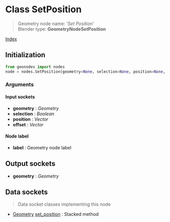 
# Class SetPosition

> Geometry node name: _'Set Position'_<br>Blender type:  **GeometryNodeSetPosition**


[Index](/docs/index.md)

## Initialization


```python
from geonodes import nodes
node = nodes.SetPosition(geometry=None, selection=None, position=None, offset=None, label=None)
```


### Arguments


#### Input sockets



- **geometry** : _Geometry_
- **selection** : _Boolean_
- **position** : _Vector_
- **offset** : _Vector_



#### Node label



- **label** : Geometry node label



## Output sockets



- **geometry** : _Geometry_



## Data sockets

> Data socket classes implementing this node




- [Geometry](../sockets/Geometry.md) [set_position](../sockets/Geometry.md#set_position) : Stacked method


